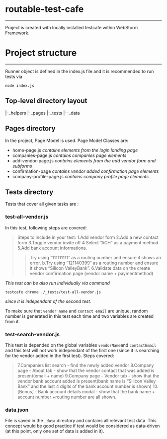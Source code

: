 # routable-test-cafe
---
Project is created with locally installed testcafe within WebStorm Framework.

# Project structure 
---
Runner object is defined in the index.js file and it is recommended to run tests via 

```
node index.js
```

## Top-level directory layout
|-_helpers
|-_pages
|-_tests
 |--_data

## Pages directory
In the project, Page Model is used. Page Model Classes are:
- home-page.js *contains elements from the login landing page*
- companies-page.js *contains companies page elements*
- add-vendor-page.js *contains elements from the add vendor form and subforms*
- confirmation-page *contains vendor added confirmation page elements*
- company-profile-page.js *contains company profile page elements*

## Tests directory
Tests that cover all given tasks are :
### test-all-vendor.js
In this test, following steps are covered:
> Steps to include in your test:
> 1.Add vendor form
> 2.Add a new contact form
> 3.Toggle vendor invite off
> 4.Select “ACH” as a payment method
> 5.Add bank account informationa.
>> Try using “111111111” as a routing number and ensure it shows an error.
>> b.Try using “121140399” as a routing number and ensure it shows “Silicon ValleyBank”.
> 6.Validate data on the create vendor confirmation page (vendor name + paymentmethod)

*This test can be also run individually via command*

```
testcafe chrome ./_tests/test-all-vendor.js
```
*since it is independant of the second test.*

To make sure that `vendor name` and `contact email` are unique, random number is generated in this test each time and two variables are created from it.


### test-search-vendor.js
This test is depended on the global variables `vendorName`and `contactEmail` and this test will not work independant of the first one (since it is searching for the vendor added in the first test).
Steps covered:
> 7.Companies list search - find the newly added vendor
> 8.Company page - About tab - show that the vendor contact that was added is present(email + name)
> 9.Company page - Vendor tab - show that the vendor bank account added is present(bank name is “Silicon Valley Bank” and the last 4 digits of the bank account number is shown)
> 10.[Bonus] - Bank account details modal - show that the bank name + account number +routing number are all shown.

### data.json
File is saved in the `_data` directory and contains all relevant test data. 
This concept would be good practice if test would be considered as data-driven (at this point, only one set of data is added in it).
 
